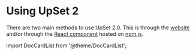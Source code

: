# Using UpSet 2

There are two main methods to use UpSet 2.0. This is through the [website](./Website.md) and/or through the [React component](./upset2-react.md) hosted on [npm.js](https://www.npmjs.com/package/@visdesignlab/upset2-react).

import DocCardList from '@theme/DocCardList';

<DocCardList />
